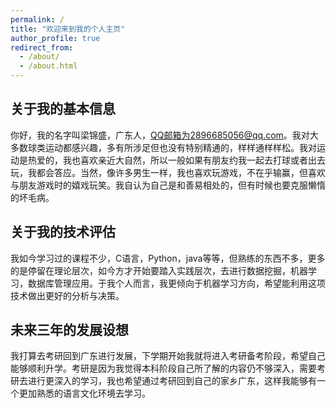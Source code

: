 ```yaml
---
permalink: /
title: "欢迎来到我的个人主页"
author_profile: true
redirect_from: 
  - /about/
  - /about.html
---
```


## 关于我的基本信息
你好，我的名字叫梁锦盛，广东人，QQ邮箱为2896685056@qq.com。我对大多数球类运动都感兴趣，多有所涉足但也没有特别精通的，样样通样样松。我对运动是热爱的，我也喜欢亲近大自然，所以一般如果有朋友约我一起去打球或者出去玩，我都会答应。当然，像许多男生一样，我也喜欢玩游戏，不在乎输赢，但喜欢与朋友游戏时的嬉戏玩笑。我自认为自己是和善易相处的，但有时候也要克服懒惰的坏毛病。

## 关于我的技术评估
我如今学习过的课程不少，C语言，Python，java等等，但熟练的东西不多，更多的是停留在理论层次，如今方才开始要踏入实践层次，去进行数据挖掘，机器学习，数据库管理应用。于我个人而言，我更倾向于机器学习方向，希望能利用这项技术做出更好的分析与决策。

## 未来三年的发展设想
我打算去考研回到广东进行发展，下学期开始我就将进入考研备考阶段，希望自己能够顺利升学。考研是因为我觉得本科阶段自己所了解的内容仍不够深入，需要考研去进行更深入的学习，我也希望通过考研回到自己的家乡广东，这样我能够有一个更加熟悉的语言文化环境去学习。
